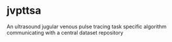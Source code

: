 # jvpttsa
An ultrasound jugular venous pulse tracing  task specific algorithm  communicating with a central dataset repository
